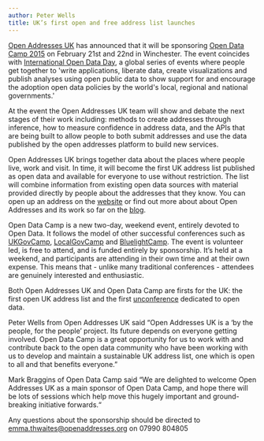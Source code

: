 ```yaml
---
author: Peter Wells
title: UK’s first open and free address list launches
---
```


[Open Addresses UK](https://openaddressesuk.org) has announced that it will be sponsoring [Open Data Camp 2015](http://odcamp.org.uk/) on February 21st and 22nd in Winchester. The event coincides with [International Open Data Day](http://opendataday.org/), a global series of events where people get together to 'write applications, liberate data, create visualizations and publish analyses using open public data to show support for and encourage the adoption open data policies by the world's local, regional and national governments.'

At the event the Open Addresses UK team will show and debate the next stages of their work including: methods to create addresses through inference, how to measure confidence in address data, and the APIs that are being built to allow people to both submit addresses and use the data published by the open addresses platform to build new services.

Open Addresses UK brings together data about the places where people live, work and visit. In time, it will become the first UK address list published as open data and available for everyone to use without restriction. The list will combine information from existing open data sources with material provided directly by people about the addresses that they know. You can open up an address on the [website](https://openaddressesuk.org/) or find out more about about Open Addresses and its work so far on the [blog](https://alpha.openaddressesuk.org/about/blog).

Open Data Camp is a new two-day, weekend event, entirely devoted to Open Data. It follows the model of other successful conferences such as [UKGovCamp](http://www.ukgovcamp.com/), [LocalGovCamp](http://localgovdigital.info/localgovcamp/) and [BluelightCamp](http://bluelightcamp.org.uk/). The event is volunteer led, is free to attend, and is funded entirely by sponsorship. It’s held at a weekend, and participants are attending in their own time and at their own expense. This means that - unlike many traditional conferences - attendees are genuinely interested and enthusiastic.

Both Open Addresses UK and Open Data Camp are firsts for the UK: the first open UK address list and the first [unconference](http://en.wikipedia.org/wiki/Unconference) dedicated to open data.

Peter Wells from Open Addresses UK said “Open Addresses UK is a ‘by the people, for the people’ project. Its future depends on everyone getting involved. Open Data Camp is a great opportunity for us to work with and contribute back to the open data community who have been working with us to develop and maintain a sustainable UK address list, one which is open to all and that benefits everyone.” 

Mark Braggins of Open Data Camp said “We are delighted to welcome Open Addresses UK as a main sponsor of Open Data Camp, and hope there will be lots of sessions which help move this hugely important and ground-breaking initiative forwards.“

Any questions about the sponsorship should be directed to [emma.thwaites@openaddresses.org](mailto:emma.thwaites@openaddresses.org) on 07990 804805
